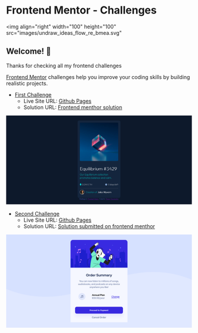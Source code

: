 # Frontend Mentor - Challenges

<img
  align="right"
  width="100"
  height="100"
  src="images/undraw_ideas_flow_re_bmea.svg"
>

## Welcome! 👋

Thanks for checking all my frontend challenges

[Frontend Mentor](https://www.frontendmentor.io) challenges help you improve your coding skills by building realistic projects.

- [First Challenge](Challenge01-NftPreviewCard/)
    - Live Site URL: [Github Pages](https://thiagovasc.github.io/Nft-Preview-Card/)
    - Solution URL: [Frontend menthor solution](https://www.frontendmentor.io/solutions/responsive-nft-preview-card-hwXVReWLj)

![](Challenge01-NftPreviewCard/design/nftpreviewcard-screenshot.png)

- [Second Challenge](Challenge02-OrderSumary/)
    - Live Site URL: [Github Pages](https://thiagovasc.github.io/Order-Summary/)
    - Solution URL: [Solution submitted on frontend menthor](https://www.frontendmentor.io/solutions/responsive-landing-page-using-flexbox-oXT-T_NF5)

![](Challenge02-OrderSumary/design/order_summary_solution_screenshot.png)
